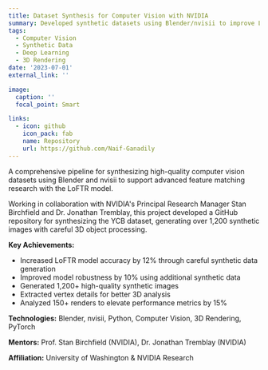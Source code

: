 ```yaml
---
title: Dataset Synthesis for Computer Vision with NVIDIA
summary: Developed synthetic datasets using Blender/nvisii to improve LoFTR model accuracy by 12% and robustness by 10%
tags:
  - Computer Vision
  - Synthetic Data
  - Deep Learning
  - 3D Rendering
date: '2023-07-01'
external_link: ''

image:
  caption: ''
  focal_point: Smart

links:
  - icon: github
    icon_pack: fab
    name: Repository
    url: https://github.com/Naif-Ganadily
---
```


A comprehensive pipeline for synthesizing high-quality computer vision datasets using Blender and nvisii to support advanced feature matching research with the LoFTR model.

Working in collaboration with NVIDIA's Principal Research Manager Stan Birchfield and Dr. Jonathan Tremblay, this project developed a GitHub repository for synthesizing the YCB dataset, generating over 1,200 synthetic images with careful 3D object processing.

**Key Achievements:**
- Increased LoFTR model accuracy by 12% through careful synthetic data generation
- Improved model robustness by 10% using additional synthetic data
- Generated 1,200+ high-quality synthetic images
- Extracted vertex details for better 3D analysis
- Analyzed 150+ renders to elevate performance metrics by 15%

**Technologies:** Blender, nvisii, Python, Computer Vision, 3D Rendering, PyTorch

**Mentors:** Prof. Stan Birchfield (NVIDIA), Dr. Jonathan Tremblay (NVIDIA)

**Affiliation:** University of Washington & NVIDIA Research
